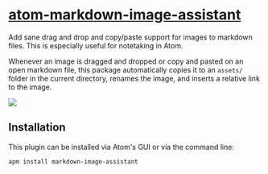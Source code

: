 # [atom-markdown-image-assistant](https://atom.io/packages/markdown-image-assistant)

Add sane drag and drop and copy/paste support for images to markdown
files. This is especially useful for notetaking in Atom.

Whenever an image is dragged and dropped or copy and pasted on an open
markdown file, this package automatically copies it to an `assets/` folder
in the current directory, renames the image, and inserts a relative link
to the image.

![](https://cloud.githubusercontent.com/assets/1661487/19503385/137f1da6-9568-11e6-9796-910e6927459d.gif)

## Installation

This plugin can be installed via Atom's GUI or via the command line:

```
apm install markdown-image-assistant
```

